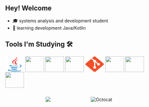 

## Hey! Welcome

- :mortar_board: systems analysis and development student
- 🔭 learning development Java/Kotlin
<!--- 🌱 -->

 ## Tools I'm Studying :hammer_and_wrench:
 <div>
   <img align="center" height="50" width="60" src="https://raw.githubusercontent.com/devicons/devicon/master/icons/java/java-original.svg">
   <img align="center" height="50" width="60" src="https://cdn.jsdelivr.net/gh/devicons/devicon/icons/go/go-original.svg" />
   <img align="center" height="50" width="60" src="https://cdn.jsdelivr.net/gh/devicons/devicon/icons/bash/bash-original.svg" />
   <img align="center" height="50" width="60" src="https://cdn.jsdelivr.net/gh/devicons/devicon/icons/jenkins/jenkins-original.svg" />
   <img align="center" height="50" width="60" src="https://raw.githubusercontent.com/devicons/devicon/master/icons/git/git-plain.svg">
   <img align="center" height="50" width="60" src="https://cdn.jsdelivr.net/gh/devicons/devicon/icons/linux/linux-original.svg" />
   <img align="center" height="50" width="60" src="https://cdn.jsdelivr.net/gh/devicons/devicon/icons/vagrant/vagrant-original.svg" />
   <img align="center" height="50" width="60" src="https://cdn.jsdelivr.net/gh/devicons/devicon/icons/docker/docker-original-wordmark.svg" />

 <!--<img align="center" height="50" width="60" src="https://cdn.jsdelivr.net/gh/devicons/devicon/icons/spring/spring-original-wordmark.svg" />
   <img align="center" height="50" width="60" src="https://raw.githubusercontent.com/devicons/devicon/master/icons/docker/docker-plain.svg">
   <img align="center" height="50" width="60" src="https://cdn.jsdelivr.net/gh/devicons/devicon/icons/kotlin/kotlin-original-wordmark.svg" />
   <img align="center" height="50" width="60" src="https://cdn.jsdelivr.net/gh/devicons/devicon/icons/android/android-original.svg" />
   <img align="center" height="50" width="60" src="https://cdn.jsdelivr.net/gh/devicons/devicon/icons/firebase/firebase-plain-wordmark.svg" />-->
 </div>

##

<img src="https://github.com/fraancilene/fraancilene/blob/main/octocat.png" min-width="230px" max-width="230px" width="230px" align="right" alt="Octocat">
<h3 align="center">
 <!-- <img  src="https://github-readme-stats.vercel.app/api?username=fraancilene&show_icons=true&theme=dracula&include_all_commits=true&count_private=true alt="fraancilene" /> -->
 <img src="https://github-readme-stats.vercel.app/api/top-langs/?username=fraancilene&layout=compact&langs_count=7&theme=dracula"/>
</h3>

<!-- 
<div> 
  <a href = "mailto:francilenesilva.fps10@gmail.com"><img src="https://img.shields.io/badge/-Gmail-%23333?style=for-the-badge&logo=gmail&logoColor=white" target="_blank"></a>
  <a href="https://www.linkedin.com/in/francilene-silva/" target="_blank"><img src="https://img.shields.io/badge/-LinkedIn-%230077B5?style=for-the-badge&logo=linkedin&logoColor=white" target="_blank"></a> 
 
  <!--![Snake animation](https://github.com/massenandev/massenandev/blob/output/github-contribution-grid-snake.svg)
 
</div> 
-->
 



